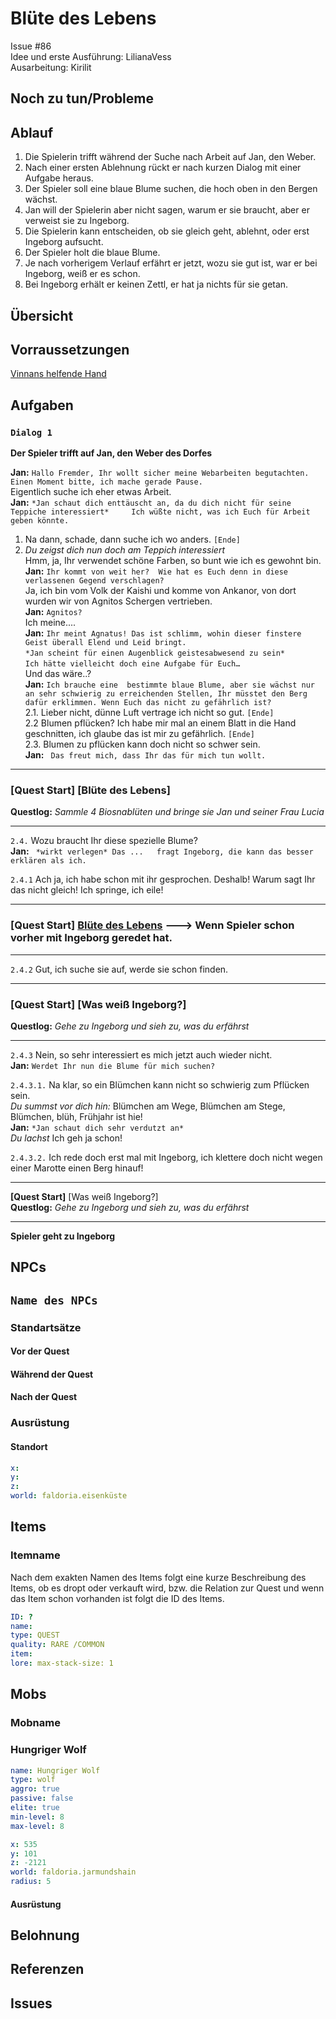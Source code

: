 # Blüte des Lebens <!-- omit in toc -->
Issue #86   
Idee und erste Ausführung: LilianaVess   
Ausarbeitung: Kirilit

## Noch zu tun/Probleme

## Ablauf

1. Die Spielerin trifft während der Suche nach Arbeit auf Jan, den Weber.
2. Nach einer ersten Ablehnung rückt er nach kurzen Dialog mit einer Aufgabe heraus.
3. Der Spieler soll eine blaue Blume suchen, die hoch oben in den Bergen wächst.
4. Jan will der Spielerin aber nicht sagen, warum er sie braucht, aber er verweist sie zu Ingeborg.
5. Die Spielerin kann entscheiden, ob sie gleich geht, ablehnt, oder erst Ingeborg aufsucht. 
6. Der Spieler holt die blaue Blume.
7. Je nach vorherigem Verlauf erfährt er jetzt, wozu sie gut ist, war er bei Ingeborg, weiß er es schon. 
8. Bei Ingeborg erhält er keinen Zettl, er hat ja nichts für sie getan. 

## Übersicht <!-- omit in toc -->

## Vorraussetzungen

[Vinnans helfende Hand](../2-vinnans-helfende-hand.md)


## Aufgaben

### `Dialog 1`

**Der Spieler trifft auf Jan, den Weber des Dorfes**

**Jan:** `Hallo Fremder, Ihr wollt sicher meine Webarbeiten begutachten. Einen Moment bitte, ich mache gerade Pause.`   
Eigentlich suche ich eher etwas Arbeit.   
**Jan:** `*Jan schaut dich enttäuscht an, da du dich nicht für seine Teppiche interessiert*    
Ich wüßte nicht, was ich Euch für Arbeit geben könnte.`  

1. Na dann, schade, dann suche ich wo anders. `[Ende]`
2. *Du zeigst dich nun doch am Teppich interessiert*   
Hmm, ja, Ihr verwendet schöne Farben, so bunt wie ich es gewohnt bin.   
**Jan:**  `Ihr kommt von weit her?  Wie hat es Euch denn in diese verlassenen Gegend verschlagen?`  
Ja, ich bin vom Volk der Kaishi und komme von Ankanor, von dort wurden wir von Agnitos Schergen vertrieben.   
**Jan:** `Agnitos?`   
Ich meine....    
**Jan:** `Ihr meint Agnatus! Das ist schlimm, wohin dieser finstere Geist überall Elend und Leid bringt.`  
`*Jan scheint für einen Augenblick geistesabwesend zu sein*`  
`Ich hätte vielleicht doch eine Aufgabe für Euch…`  
Und das wäre..?         
**Jan:** `Ich brauche eine  bestimmte blaue Blume, aber sie wächst nur an sehr schwierig zu erreichenden Stellen, Ihr müsstet den Berg dafür erklimmen. Wenn Euch das nicht zu gefährlich ist?`   
   2.1. Lieber nicht, dünne Luft vertrage ich nicht so gut. `[Ende]`   
   2.2 Blumen pflücken? Ich habe mir mal an einem Blatt  in die Hand geschnitten, ich glaube das ist mir zu gefährlich. `[Ende]`   
   2.3. Blumen zu pflücken kann doch nicht so schwer sein.   
    **Jan:** ` Das freut mich, dass Ihr das für mich tun wollt.` 
******
### **[Quest Start]** [Blüte des Lebens]   
**Questlog:** *Sammle 4 Biosnablüten und bringe sie Jan und seiner Frau Lucia*
*******
`2.4.` Wozu braucht Ihr diese spezielle Blume?   
**Jan:** ` *wirkt verlegen* Das ...   fragt Ingeborg, die kann das besser erklären als ich.`  

`2.4.1` Ach ja, ich habe schon mit ihr gesprochen. Deshalb! Warum sagt Ihr das nicht gleich! Ich springe, ich eile! 

*****
### **[Quest Start]** [Blüte des Lebens](#bluete-des-lebens) ---> Wenn Spieler schon vorher mit Ingeborg geredet hat. 
****  
`2.4.2` Gut, ich suche sie auf, werde sie schon finden.
****
###   **[Quest Start]** [Was weiß Ingeborg?]   
**Questlog:** *Gehe zu Ingeborg und sieh zu, was du erfährst* 
*****

`2.4.3` Nein, so sehr interessiert es mich jetzt auch wieder nicht.   
    **Jan:** `Werdet Ihr nun die Blume für mich suchen?` 

`2.4.3.1.` Na klar, so ein Blümchen kann nicht so schwierig zum Pflücken sein.    
*Du summst vor dich hin:* Blümchen am Wege, Blümchen am Stege, Blümchen, blüh, Frühjahr ist hie!      
**Jan:** `*Jan schaut dich sehr verdutzt an*`      
*Du lachst* Ich geh ja schon!   

`2.4.3.2.` Ich rede doch erst mal mit Ingeborg, ich klettere doch nicht wegen einer Marotte einen Berg hinauf! 
*****   
**[Quest Start]** [Was weiß Ingeborg?]    
**Questlog:** *Gehe zu Ingeborg und sieh zu, was du erfährst*  
*****
   
**Spieler geht zu Ingeborg**


## NPCs


## `Name des NPCs`

### Standartsätze  


#### Vor der Quest

#### Während der Quest  


#### Nach der Quest
    
### Ausrüstung



#### Standort



```yml
x: 
y: 
z: 
world: faldoria.eisenküste
```

## Items


### Itemname

Nach dem exakten Namen des Items folgt eine kurze Beschreibung des Items, ob es dropt oder verkauft wird, bzw. die Relation zur Quest und wenn das Item schon vorhanden ist folgt die ID des Items. 

```yml
ID: ?
name: 
type: QUEST
quality: RARE /COMMON
item: 
lore: max-stack-size: 1
```




## Mobs


### Mobname



### Hungriger Wolf

```yml
name: Hungriger Wolf
type: wolf
aggro: true
passive: false
elite: true
min-level: 8
max-level: 8
```
```yml
x: 535
y: 101
z: -2121
world: faldoria.jarmundshain
radius: 5
```


#### Ausrüstung



## Belohnung



## Referenzen


## Issues


